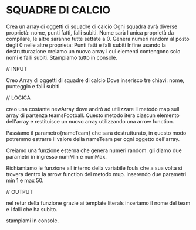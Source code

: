 # SQUADRE DI CALCIO
Crea un array di oggetti di squadre di calcio
Ogni squadra avrà diverse proprietà:
nome, punti fatti, falli subiti.
Nome sarà l unica proprietà da compilare, le altre saranno tutte settate a 0.
Genera numeri random al posto degli 0 nelle altre proprieta:
Punti fatti e falli subiti
Infine usando la destrutturazione creiamo un nuovo array i cui elementi contengono solo nomi e falli subiti.
Stampiamo tutto in console.

// INPUT

Creo Array di oggetti di squadre di calcio
Dove inserisco tre chiavi: nome, punteggio e falli subiti.

// LOGICA

creo una costante newArray dove andrò ad utilizzare il metodo map sull array di partenza teamsFootball.
Questo metodo itera ciascun elemento dell'array e restituisce un nuovo array utilizzando una arrow function.

Passiamo il parametro{nameTeam} che sarà destrutturato, in questo modo potremmo estrarre il valore della nameTeam per ogni oggetto dell'array.

Creiamo una funzione esterna che genera numeri random. gli diamo due parametri in ingresso numMIn e numMax.

Richiamiamo le funzione all interno della variabile fouls che a sua volta si trovera dentro la arrow function del metodo mup.
inserendo due parametri min 1 e max 50.

// OUTPUT

nel retur della funzione grazie ai template literals inseriamo il nome del team e i falli che ha subito.

stampiami in console.

